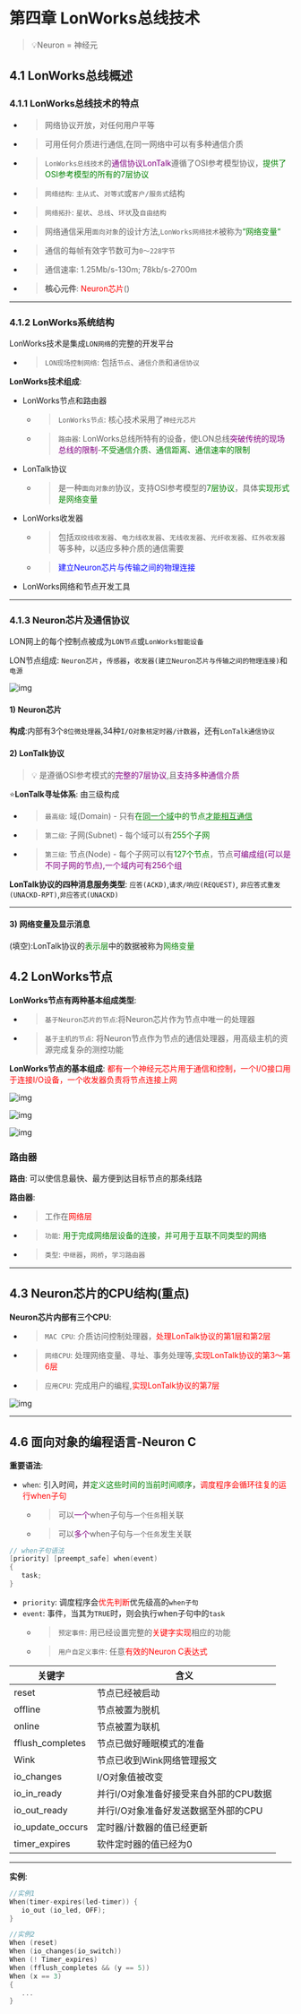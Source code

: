 # 第四章 LonWorks总线技术
> :bulb:Neuron = 神经元

## 4.1 LonWorks总线概述
### 4.1.1 LonWorks总线技术的特点
- >网络协议开放，对任何用户平等  
- >可用任何介质进行通信,在同一网络中可以有多种通信介质  
- >`LonWorks总线技术`的<font color=purple>通信协议LonTalk</font>遵循了OSI参考模型协议，<font color=green>提供了OSI参考模型的所有的7层协议</font>    
- >`网络结构`: `主从式`、`对等式`或`客户/服务式`结构  
- >`网络拓扑`: `星状`、`总线`、`环状`及`自由结构`  
- >网络通信采用`面向对象`的设计方法,`LonWorks网络技术`被称为<font color=green>“网络变量“</font>  
- >通信的每帧有效字节数可为`0～228字节`  
- >通信速率: 1.25Mb/s-130m; 78kb/s-2700m  
 
- >**核心元件**: <font color=red>Neuron芯片</font>()  

---
### 4.1.2 LonWorks系统结构
LonWorks技术是集成`LON网络`的完整的开发平台  
- >`LON现场控制网络`: 包括`节点`、`通信介质`和`通信协议`  



**LonWorks技术组成**:  
- LonWorks节点和路由器  
   - >`LonWorks节点`: 核心技术采用了`神经元芯片`  
   - >`路由器`: LonWorks总线所特有的设备，使LON总线<font color=purple>突破传统的现场总线的限制</font>-<font color=green>不受通信介质、通信距离、通信速率的限制</font>  
- LonTalk协议  
   - >是一种`面向对象的`协议，支持OSI参考模型的<font color=green>7层协议</font>，具体<font color=green>实现形式是网络变量</font>  
- LonWorks收发器  
   - >包括`双绞线收发器`、`电力线收发器`、`无线收发器`、`光纤收发器`、`红外收发器`等多种，以适应多种介质的通信需要  
   - ><font color=blue>建立Neuron芯片与传输之间的物理连接</font>  
- LonWorks网络和节点开发工具

---
### 4.1.3 Neuron芯片及通信协议
LON网上的每个控制点被成为`LON节点`或`LonWorks智能设备`  

LON节点组成: `Neuron芯片`，`传感器`，`收发器(建立Neuron芯片与传输之间的物理连接)`和`电源`  

![img](img/典型的LON节点的方框图.png '图1 典型的LON节点的方框图. :size=50%')  

#### 1) Neuron芯片
**构成**:内部有3个`8位微处理器`,34种`I/O对象核定时器/计数器`，还有`LonTalk通信协议`  

#### 2) LonTalk协议
> :bulb: 是遵循OSI参考模式的<font color=purple>完整的7层协议</font>,且<font color=purple>支持多种通信介质</font>  

:star:**LonTalk寻址体系**: 由三级构成  
- >`最高级`: 域(Domain) - 只有<font color=green>在<u>同一个域</u>中的节点<u>才能相互通信</u></font>  
- >`第二级`: 子网(Subnet) - 每个域可以有<font color=green>255个子网</font>  
- >`第三级`: 节点(Node) - 每个子网可以有<font color=green>127个节点</font>，节点<font color=purple>可编成组(可以是不同子网的节点),一个域内可有256个组</font>  


**LonTalk协议的四种消息服务类型**: `应答(ACKD)`,`请求/响应(REQUEST)`, `非应答式重发(UNACKD-RPT)`,`非应答式(UNACKD)`  

---
#### 3) 网络变量及显示消息
(填空):LonTalk协议的<font color=green>表示层</font>中的数据被称为<font color=green>网络变量</font>  


## 4.2 LonWorks节点
**LonWorks节点有两种基本组成类型**:   
- > `基于Neuron芯片的节点`:将Neuron芯片作为节点中唯一的处理器  
- > `基于主机的节点`: 将Neuron节点作为节点的通信处理器，用高级主机的资源完成复杂的测控功能  

**LonWorks节点的基本组成**: <font color=red>都有一个神经元芯片用于通信和控制，一个I/O接口用于连接I/O设备，一个收发器负责将节点连接上网</font>  

![img](img/LonWorks节点的两种基本组成类型的结构.png '图2 LonWorks节点的两种基本组成类型的结构. :size=50%')  

![img](img/基于神经元芯片节点的结构框图.png '图3 基于神经元芯片节点的结构框图 :size=50%')  

![img](img/基于主机节点的结构框图.png '图4 基于主机节点的结构框图 :size=50%')  

### 路由器
**路由**: 可以使信息最快、最方便到达目标节点的那条线路  

**路由器**:  
- > 工作在<font color=red>网络层</font>  
- > `功能`: <font color=green>用于完成网络层设备的连接，并可用于互联不同类型的网络</font>  
- > `类型`: `中继器`，`网桥`，`学习路由器`  

---

## 4.3 Neuron芯片的CPU结构(重点)
**Neuron芯片内部有三个CPU**:  
- >`MAC CPU`: 介质访问控制处理器，<font color=red>处理LonTalk协议的第1层和第2层</font>  
- >`网络CPU`: 处理网络变量、寻址、事务处理等,<font color=red>实现LonTalk协议的第3～第6层</font>  
- >`应用CPU`: 完成用户的编程,<font color=red>实现LonTalk协议的第7层</font>    

![img](img/LonTalk协议层.png '图5 LonTalk协议层 :size=50%')  

---
## 4.6 面向对象的编程语言-Neuron C
**重要语法**:  
- `when`: 引入时间，并<font color=green>定义这些时间的当前时间顺序</font>，<font color=red>调度程序会循环往复的运行when子句</font>  
   - >可以<font color=purple>一个</font>when子句与`一个任务`相关联  
   - >可以<font color=purple>多个</font>when子句与`一个任务`发生关联  

```c
// when子句语法
[priority] [preempt_safe] when(event) 
{
   task;
}
```
- `priority`: 调度程序会<font color=red>优先判断</font>优先级高的`when子句`  
- `event`: 事件，当其为`TRUE`时，则会执行when子句中的`task`  
   - >`预定事件`: 用已经设置完整的<font color=red>关键字实现</font>相应的功能  
   - >`用户自定义事件`: 任意<font color=red>有效的Neuron C表达式</font>  

|  关键字                |    含义                                             |
| -------------          |-------------                                        |
|   reset                |       节点已经被启动                                |
|   offline              |       节点被置为脱机                                |
|   online               |       节点被置为联机                                |
|   fflush_completes     |       节点已做好睡眠模式的准备                      |
|   Wink                 |       节点已收到Wink网络管理报文                    |
|   io_changes           |       I/O对象值被改变                               |
|   io_in_ready          |       并行I/O对象准备好接受来自外部的CPU数据        |
|   io_out_ready         |       并行I/O对象准备好发送数据至外部的CPU          |
|   io_update_occurs     |       定时器/计数器的值已经更新                     |
|   timer_expires        |       软件定时器的值已经为0                         |


---
**实例**:
```c
//实例1
When(timer-expires(led-timer)) {
   io_out (io_led, OFF);
}

//实例2
When (reset)
When (io_changes(io_switch))
When (! Timer_expires)
When (fflush_completes && (y == 5))
When (x == 3)
{
   ...
}

```







